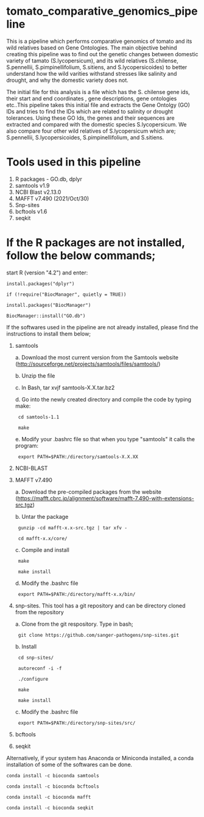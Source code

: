# tomato_comparative_genomics_pipeline
This is a pipeline which performs comparative genomics of tomato and its wild relatives based on Gene Ontologies.
The main objective behind creating this pipeline was to find out the genetic changes between domestic variety of tamato (S.lycopersicum), and its wild relatives (S.chilense, S.pennellii, S.pimpinellifolium, S.sitiens, and S.lycopersicoides) to better understand how the wild varities withstand stresses like salinity and drought, and why the domestic variety does not.

The initial file for this analysis is a file which has the S. chilense gene ids, their start and end coordinates , gene descriptions, gene ontologies etc..This pipeline takes this initial file and extracts the Gene Ontolgy (GO) IDs and tries to find the IDs which are related to salinity or drought tolerances. Using these GO Ids, the genes and their sequences are extracted and compared with the domestic species S.lycopersicum. We also compare four other wild relatives of S.lycopersicum which are; S.pennellii, S.lycopersicoides, S.pimpinellifolium, and S.sitiens. 

# Tools used in this pipeline
1. R packages - GO.db, dplyr
2. samtools v1.9
3. NCBI Blast v2.13.0
4. MAFFT v7.490 (2021/Oct/30)
5. Snp-sites
6. bcftools v1.6 
7. seqkit

# If the R packages are not installed, follow the below commands;
start R (version "4.2") and enter:

    install.packages("dplyr")

    if (!require("BiocManager", quietly = TRUE))

    install.packages("BiocManager")

    BiocManager::install("GO.db")

If the softwares used in the pipeline are not already installed, please find the  instructions to install them below;

1. samtools

    a. Download the most current version from the Samtools website (http://sourceforge.net/projects/samtools/files/samtools/)
  
    b. Unzip the file
  
    c. In Bash,
        tar xvjf samtools-X.X.tar.bz2 
      
    d. Go into the newly created directory and compile the code by typing make:
  
        cd samtools-1.1
     
        make
     
    e. Modify your .bashrc file so that when you type "samtools" it calls the program:
  
        export PATH=$PATH:/directory/samtools-X.X.XX 

2. NCBI-BLAST

3. MAFFT v7.490

    a. Download the pre-compiled packages from the website (https://mafft.cbrc.jp/alignment/software/mafft-7.490-with-extensions-src.tgz)
  
    b. Untar the package
  
        gunzip -cd mafft-x.x-src.tgz | tar xfv -
      
        cd mafft-x.x/core/
      
    c. Compile and install
  
        make 
      
        make install
      
    d. Modify the .bashrc file
  
        export PATH=$PATH:/directory/mafft-x.x/bin/
      
4. snp-sites. This tool has a git repository and can be directory cloned from the repository

    a. Clone from the git respository. Type in bash;
  
        git clone https://github.com/sanger-pathogens/snp-sites.git
      
    b. Install
  
        cd snp-sites/
      
        autoreconf -i -f
      
        ./configure
      
        make
      
        make install
      
    c. Modify the .bashrc file
  
        export PATH=$PATH:/directory/snp-sites/src/
      
5. bcftools

6. seqkit

Alternatively, if your system has Anaconda or Miniconda installed, a conda installation of some of the softwares can be done. 

    conda install -c bioconda samtools

    conda install -c bioconda bcftools

    conda install -c bioconda mafft

    conda install -c bioconda seqkit
